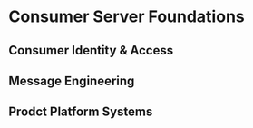# Consumer Server Foundations

## Consumer Identity & Access

## Message Engineering

## Prodct Platform Systems
